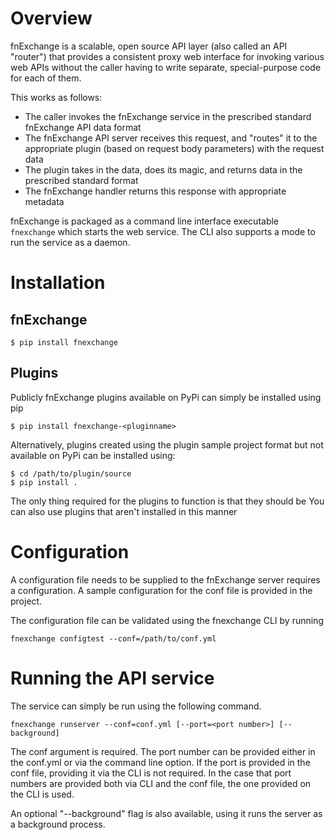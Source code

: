 # Overview
fnExchange is a scalable, open source API layer (also called an API "router")
that provides a consistent proxy web interface for invoking various web APIs
without the caller having to write separate, special-purpose code for each of
them.

This works as follows:
- The caller invokes the fnExchange service in the prescribed standard fnExchange API data format
- The fnExchange API server receives this request, and "routes" it to the appropriate plugin (based on request body parameters) with the request data
- The plugin takes in the data, does its magic, and returns data in the prescribed standard format
- The fnExchange handler returns this response with appropriate metadata

fnExchange is packaged as a command line interface executable `fnexchange` which
starts the web service. The CLI also supports a mode to run the service as a daemon.

# Installation
## fnExchange
```
$ pip install fnexchange
```

## Plugins
Publicly fnExchange plugins available on PyPi can simply be installed using pip
```
$ pip install fnexchange-<pluginname>
```

Alternatively, plugins created using the plugin sample project format but
not available on PyPi can be installed using:

```
$ cd /path/to/plugin/source
$ pip install .
```

The only thing required for the plugins to function is that they should be
You can also use plugins that aren't installed in this manner

# Configuration
A configuration file needs to be supplied to the fnExchange server requires
a configuration. A sample configuration for the conf file is provided in the
project.

The configuration file can be validated using the fnexchange CLI by running
```
fnexchange configtest --conf=/path/to/conf.yml
```


# Running the API service
The service can simply be run using the following command.
```
fnexchange runserver --conf=conf.yml [--port=<port number>] [--background]
```
The conf argument is required. The port number can be provided either in the
conf.yml or via the command line option. If the port is provided in the conf
file, providing it via the CLI is not required. In the case that port numbers
are provided both via CLI and the conf file, the one provided on the CLI is
used.

An optional "--background" flag is also available, using it runs the server
as a background process.
